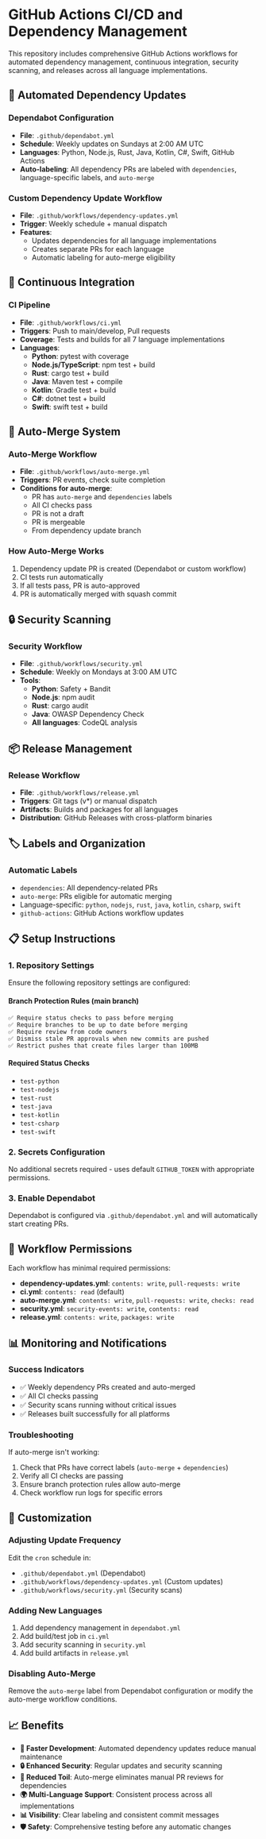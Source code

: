 # GitHub Actions CI/CD and Dependency Management

This repository includes comprehensive GitHub Actions workflows for automated dependency management, continuous integration, security scanning, and releases across all language implementations.

## 🔄 Automated Dependency Updates

### Dependabot Configuration

- **File**: `.github/dependabot.yml`
- **Schedule**: Weekly updates on Sundays at 2:00 AM UTC
- **Languages**: Python, Node.js, Rust, Java, Kotlin, C#, Swift, GitHub Actions
- **Auto-labeling**: All dependency PRs are labeled with `dependencies`, language-specific labels, and `auto-merge`

### Custom Dependency Update Workflow

- **File**: `.github/workflows/dependency-updates.yml`
- **Trigger**: Weekly schedule + manual dispatch
- **Features**:
  - Updates dependencies for all language implementations
  - Creates separate PRs for each language
  - Automatic labeling for auto-merge eligibility

## 🚀 Continuous Integration

### CI Pipeline

- **File**: `.github/workflows/ci.yml`
- **Triggers**: Push to main/develop, Pull requests
- **Coverage**: Tests and builds for all 7 language implementations
- **Languages**:
  - **Python**: pytest with coverage
  - **Node.js/TypeScript**: npm test + build
  - **Rust**: cargo test + build
  - **Java**: Maven test + compile
  - **Kotlin**: Gradle test + build
  - **C#**: dotnet test + build
  - **Swift**: swift test + build

## 🤖 Auto-Merge System

### Auto-Merge Workflow

- **File**: `.github/workflows/auto-merge.yml`
- **Triggers**: PR events, check suite completion
- **Conditions for auto-merge**:
  - PR has `auto-merge` and `dependencies` labels
  - All CI checks pass
  - PR is not a draft
  - PR is mergeable
  - From dependency update branch

### How Auto-Merge Works

1. Dependency update PR is created (Dependabot or custom workflow)
2. CI tests run automatically
3. If all tests pass, PR is auto-approved
4. PR is automatically merged with squash commit

## 🔒 Security Scanning

### Security Workflow

- **File**: `.github/workflows/security.yml`
- **Schedule**: Weekly on Mondays at 3:00 AM UTC
- **Tools**:
  - **Python**: Safety + Bandit
  - **Node.js**: npm audit
  - **Rust**: cargo audit
  - **Java**: OWASP Dependency Check
  - **All languages**: CodeQL analysis

## 📦 Release Management

### Release Workflow

- **File**: `.github/workflows/release.yml`
- **Triggers**: Git tags (v\*) or manual dispatch
- **Artifacts**: Builds and packages for all languages
- **Distribution**: GitHub Releases with cross-platform binaries

## 🏷️ Labels and Organization

### Automatic Labels

- `dependencies`: All dependency-related PRs
- `auto-merge`: PRs eligible for automatic merging
- Language-specific: `python`, `nodejs`, `rust`, `java`, `kotlin`, `csharp`, `swift`
- `github-actions`: GitHub Actions workflow updates

## 📋 Setup Instructions

### 1. Repository Settings

Ensure the following repository settings are configured:

#### Branch Protection Rules (main branch)

```
✅ Require status checks to pass before merging
✅ Require branches to be up to date before merging
✅ Require review from code owners
✅ Dismiss stale PR approvals when new commits are pushed
✅ Restrict pushes that create files larger than 100MB
```

#### Required Status Checks

- `test-python`
- `test-nodejs`
- `test-rust`
- `test-java`
- `test-kotlin`
- `test-csharp`
- `test-swift`

### 2. Secrets Configuration

No additional secrets required - uses default `GITHUB_TOKEN` with appropriate permissions.

### 3. Enable Dependabot

Dependabot is configured via `.github/dependabot.yml` and will automatically start creating PRs.

## 🔧 Workflow Permissions

Each workflow has minimal required permissions:

- **dependency-updates.yml**: `contents: write`, `pull-requests: write`
- **ci.yml**: `contents: read` (default)
- **auto-merge.yml**: `contents: write`, `pull-requests: write`, `checks: read`
- **security.yml**: `security-events: write`, `contents: read`
- **release.yml**: `contents: write`, `packages: write`

## 📊 Monitoring and Notifications

### Success Indicators

- ✅ Weekly dependency PRs created and auto-merged
- ✅ All CI checks passing
- ✅ Security scans running without critical issues
- ✅ Releases built successfully for all platforms

### Troubleshooting

If auto-merge isn't working:

1. Check that PRs have correct labels (`auto-merge` + `dependencies`)
2. Verify all CI checks are passing
3. Ensure branch protection rules allow auto-merge
4. Check workflow run logs for specific errors

## 🎯 Customization

### Adjusting Update Frequency

Edit the `cron` schedule in:

- `.github/dependabot.yml` (Dependabot)
- `.github/workflows/dependency-updates.yml` (Custom updates)
- `.github/workflows/security.yml` (Security scans)

### Adding New Languages

1. Add dependency management in `dependabot.yml`
2. Add build/test job in `ci.yml`
3. Add security scanning in `security.yml`
4. Add build artifacts in `release.yml`

### Disabling Auto-Merge

Remove the `auto-merge` label from Dependabot configuration or modify the auto-merge workflow conditions.

## 📈 Benefits

- **🚀 Faster Development**: Automated dependency updates reduce manual maintenance
- **🔒 Enhanced Security**: Regular updates and security scanning
- **🤖 Reduced Toil**: Auto-merge eliminates manual PR reviews for dependencies
- **🌍 Multi-Language Support**: Consistent process across all implementations
- **📊 Visibility**: Clear labeling and consistent commit messages
- **🛡️ Safety**: Comprehensive testing before any automatic changes
